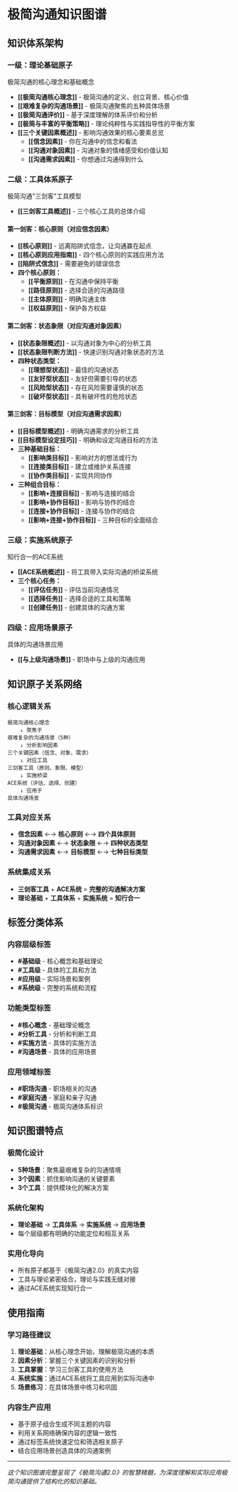 # 极简沟通知识图谱

## 知识体系架构

### 一级：理论基础原子
极简沟通的核心理念和基础概念

- **[[极简沟通核心理念]]** - 极简沟通的定义、创立背景、核心价值
- **[[艰难复杂的沟通场景]]** - 极简沟通聚焦的五种具体场景
- **[[极简沟通评价]]** - 基于深度理解的体系评价和分析
- **[[极简与丰富的平衡策略]]** - 理论纯粹性与实践指导性的平衡方案
- **[[三个关键因素概述]]** - 影响沟通效果的核心要素总览
  - **[[信念因素]]** - 你在沟通中的信念和看法
  - **[[沟通对象因素]]** - 沟通对象的情绪感受和价值认知
  - **[[沟通需求因素]]** - 你想通过沟通得到什么

### 二级：工具体系原子
极简沟通"三剑客"工具模型

- **[[三剑客工具概述]]** - 三个核心工具的总体介绍

#### 第一剑客：核心原则（对应信念因素）
- **[[核心原则]]** - 远离陷阱式信念，让沟通赢在起点
- **[[核心原则应用指南]]** - 四个核心原则的实践应用方法
- **[[陷阱式信念]]** - 需要避免的错误信念
- **四个核心原则：**
  - **[[平衡原则]]** - 在沟通中保持平衡
  - **[[路径原则]]** - 选择合适的沟通路径
  - **[[主体原则]]** - 明确沟通主体
  - **[[权益原则]]** - 保护各方权益

#### 第二剑客：状态象限（对应沟通对象因素）
- **[[状态象限概述]]** - 以沟通对象为中心的分析工具
- **[[状态象限判断方法]]** - 快速识别沟通对象状态的方法
- **四种状态类型：**
  - **[[理想型状态]]** - 最佳的沟通状态
  - **[[友好型状态]]** - 友好但需要引导的状态
  - **[[风险型状态]]** - 存在风险需要谨慎的状态
  - **[[破坏型状态]]** - 具有破坏性的危险状态

#### 第三剑客：目标模型（对应沟通需求因素）
- **[[目标模型概述]]** - 明确沟通需求的分析工具
- **[[目标模型设定技巧]]** - 明确和设定沟通目标的方法
- **三种基础目标：**
  - **[[影响类目标]]** - 影响对方的想法或行为
  - **[[连接类目标]]** - 建立或维护关系连接
  - **[[协作类目标]]** - 实现共同协作
- **三种组合目标：**
  - **[[影响+连接目标]]** - 影响与连接的结合
  - **[[影响+协作目标]]** - 影响与协作的结合
  - **[[连接+协作目标]]** - 连接与协作的结合
  - **[[影响+连接+协作目标]]** - 三种目标的全面结合

### 三级：实施系统原子
知行合一的ACE系统

- **[[ACE系统概述]]** - 将工具带入实际沟通的桥梁系统
- **三个核心任务：**
  - **[[评估任务]]** - 评估当前沟通情况
  - **[[选择任务]]** - 选择合适的工具和策略
  - **[[创建任务]]** - 创建具体的沟通方案

### 四级：应用场景原子
具体的沟通场景应用

- **[[与上级沟通场景]]** - 职场中与上级的沟通应用

## 知识原子关系网络

### 核心逻辑关系
```
极简沟通核心理念
    ↓ 聚焦于
艰难复杂的沟通场景（5种）
    ↓ 分析影响因素
三个关键因素（信念、对象、需求）
    ↓ 对应工具
三剑客工具（原则、象限、模型）
    ↓ 实施桥梁
ACE系统（评估、选择、创建）
    ↓ 应用于
具体沟通场景
```

### 工具对应关系
- **信念因素** ←→ **核心原则** ←→ **四个具体原则**
- **沟通对象因素** ←→ **状态象限** ←→ **四种状态类型**
- **沟通需求因素** ←→ **目标模型** ←→ **七种目标类型**

### 系统集成关系
- **三剑客工具** + **ACE系统** = **完整的沟通解决方案**
- **理论基础** + **工具体系** + **实施系统** = **知行合一**

## 标签分类体系

### 内容层级标签
- **#基础级** - 核心概念和基础理论
- **#工具级** - 具体的工具和方法
- **#应用级** - 实际场景和案例
- **#系统级** - 完整的系统和流程

### 功能类型标签
- **#核心概念** - 基础理论概念
- **#分析工具** - 分析和判断工具
- **#实施方法** - 具体的实施方法
- **#沟通场景** - 具体的应用场景

### 应用领域标签
- **#职场沟通** - 职场相关的沟通
- **#家庭沟通** - 家庭和亲子沟通
- **#极简沟通** - 极简沟通体系标识

## 知识图谱特点

### 极简化设计
- **5种场景**：聚焦最艰难复杂的沟通情境
- **3个因素**：抓住影响沟通的关键要素
- **3个工具**：提供模块化的解决方案

### 系统化架构
- **理论基础** → **工具体系** → **实施系统** → **应用场景**
- 每个层级都有明确的功能定位和相互关系

### 实用化导向
- 所有原子都基于《极简沟通2.0》的真实内容
- 工具与理论紧密结合，理论与实践无缝对接
- 通过ACE系统实现知行合一

## 使用指南

### 学习路径建议
1. **理论基础**：从核心理念开始，理解极简沟通的本质
2. **因素分析**：掌握三个关键因素的识别和分析
3. **工具掌握**：学习三剑客工具的使用方法
4. **系统实施**：通过ACE系统将工具应用到实际沟通中
5. **场景练习**：在具体场景中练习和巩固

### 内容生产应用
- 基于原子组合生成不同主题的内容
- 利用关系网络确保内容的逻辑一致性
- 通过标签系统快速定位和筛选相关原子
- 结合应用场景创造具体的沟通案例

---

*这个知识图谱完整呈现了《极简沟通2.0》的智慧精髓，为深度理解和实际应用极简沟通提供了结构化的知识基础。*